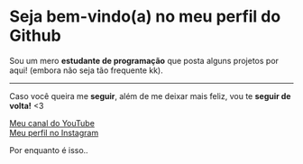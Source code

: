 <h1>Seja bem-vindo(a) no meu perfil do Github</h1>
<p>Sou um mero <strong>estudante de programação</strong> que posta alguns projetos por aqui! (embora não seja tão frequente kk).</p><hr>
<p>Caso você queira me <strong>seguir</strong>, além de me deixar mais feliz, vou te <strong>seguir de volta!</strong> <3</p>
<span><a href="https://www.instagram.com/tarcitani2/">Meu canal do YouTube</a></span><br>
<span><a href="https://www.instagram.com/tarcitani2/">Meu perfil no Instagram</a></span><br>
<p>Por enquanto é isso..</p>


